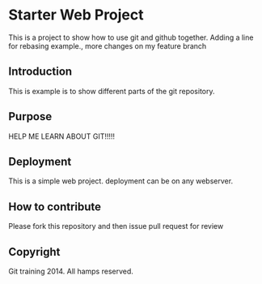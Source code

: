 # Starter Web Project

This is a project to show how to use git and github together. Adding a line for rebasing example., more changes on my feature branch

## Introduction

This is example is to show different parts of the git repository.

## Purpose

HELP ME LEARN ABOUT GIT!!!!!

## Deployment

This is a simple web project. deployment can be on any webserver. 

## How to contribute 

Please fork this repository and then issue pull request for review

## Copyright

Git training 2014. All hamps reserved.